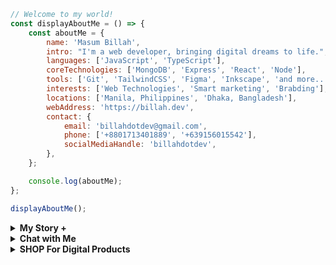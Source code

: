                                                
```javascript                                                                                                          
// Welcome to my world!                                                          
const displayAboutMe = () => {
    const aboutMe = {
        name: 'Masum Billah',
        intro: "I'm a web developer, bringing digital dreams to life.",
        languages: ['JavaScript', 'TypeScript'],
        coreTechnologies: ['MongoDB', 'Express', 'React', 'Node'],
        tools: ['Git', 'TailwindCSS', 'Figma', 'Inkscape', 'and more...'],
        interests: ['Web Technologies', 'Smart marketing', 'Brabding'],
        locations: ['Manila, Philippines', 'Dhaka, Bangladesh'],
        webAddress: 'https://billah.dev',
        contact: {
            email: 'billahdotdev@gmail.com',
            phone: ['+8801713401889', '+639156015542'],
            socialMediaHandle: 'billahdotdev',
        },
    };

    console.log(aboutMe);
};

displayAboutMe(); 

```

<details> 
<summary><strong>My Story &#43;</strong></summary>                                      
  
<pre>
🙂 My Story:      
I am passionate about JavaScript and web technologies. Before the pandemic, I was just a struggling entrepreneur in the clothing industry.
'DhakaTeez' is a company where I hustled as a rainmaker. My business had its ups and downs, which were stressful, but I was learning 
 something new every day. During the pandemic, I decided to bring my passion into the business. Nowadays, two roles in my real-life game 
 are: Rainmaking for 'DhakaTeez' and 'Web Development Service'.  

👩‍💻 I Speak:
English, Bangla(Native), Taglish, and of course JavaScript!           

🎓 Certification:
I'm a Bangladesh University of Engineering and Technology (BUET) certified full-stack web developer   
on a journey of modern web mastery at the University of Helsinki.    
</pre>
</details>    


<details> 
<summary><strong>Chat with Me</strong></summary>         
 
<pre> 
There are times when you need someone to listen or give some advice. Book a slot to chat - anything from personal to career, 
Web Development, Graphic design, Digital Marketing, T-Shirt Business, and Mental Health.

The slots for June'25 and July'25 are fully booked. Availability for August will be announced in July'25 on my x account.   
<br />
For T-shirt Business inquiries, please fill out the <a href="https://docs.google.com/forms/d/e/1FAIpQLSef8mJz6FOO0TR3hb0upJO89fZXlB3xTG6W1qxsRAFUNTM74A/viewform?embedded=true" width="640" height="1442" frameborder="0" marginheight="0" marginwidth="0">Google Form</a> to receive a quick response. Thank you!
</pre>
</details>   
<details>
<summary><strong>SHOP For Digital Products</strong></summary>
 
# <img src="https://scontent.fdac2-1.fna.fbcdn.net/v/t39.30808-6/465125047_895983512627469_4433322105522532923_n.png?stp=dst-png_s960x960&_nc_cat=111&ccb=1-7&_nc_sid=cc71e4&_nc_eui2=AeF9ZRbetpz-K_ZL_2KNcQkff4s2cX0x1PJ_izZxfTHU8pmMml9UIvhp7JKaUMZi-B3nhqngqHj93iMI1M7IGpZa&_nc_ohc=PDM5npNkkqwQ7kNvgF7hGlQ&_nc_zt=23&_nc_ht=scontent.fdac2-1.fna&_nc_gid=ATEcSAE-G51NdEHYaPUSrni&oh=00_AYCCYBHmr0NB9fThJRx-cqf-_vqfTXJr2RUlcC6JyEbM4g&oe=676F79EB" alt="Garmetik Banner" style="width:100%;">
**Welcome to [GARMENTIK - Trendy & Affordable Clothing | Made in Bangladesh.](https://garmentik.com)** 


We offer trendy, affordable, and sustainable clothing crafted with 100% organic cotton and premium materials. Our collection features graphic t-shirts, printed t-shirts, and polo shirts designed for modern, fashion-conscious individuals. Shop exclusively online for stylish apparel proudly made in Bangladesh. Select your preferred T-shirt from the options below.

---
<div style="border: 1px solid #ddd; border-radius: 12px; padding: 16px; margin-bottom: 16px; box-shadow: 0 4px 6px rgba(0, 0, 0, 0.1); text-align: center; display: flex; flex-direction: column; justify-content: center; align-items: center; height: 300px;">
  <h3 style="font-size: 1.5rem; margin-top: 0;">Classic T-Shirt</h3>
  
  <!-- WhatsApp Logo and Website Link -->
  <div style="display: flex; justify-content: center; align-items: center; gap: 16px;">
    <!-- WhatsApp Logo -->
    <a href="#" style="text-decoration: none;">
      <img src="https://upload.wikimedia.org/wikipedia/commons/6/6b/WhatsApp.svg" alt="WhatsApp Logo" 
           style="width: 48px; height: 48px; cursor: pointer;">
    </a>
    <!-- Website Link -->
    <a href="https://garmntk.com" style="color: teal; text-decoration: none; font-weight: bold; font-size: 1rem;">
      Garmentik.com
    </a>
  </div>
</div>
  

---

### Cozy Digital
<div style="border: 1px solid #ddd; border-radius: 8px; padding: 16px; margin-bottom: 16px;">
  <img src="https://via.placeholder.com/600x600" alt="Cozy Hoodie" style="width:100%; border-radius: 8px;">
  <h3 style="margin-top: 10px;">Cozy Hoodie</h3>
  <p><strong>Price:</strong> $30</p>
  <p>Perfect for chilly days. Stay warm and stylish!</p>
  <a href="https://wa.me/+8801713401889?text=Hi%20there!%20I'm%20interested%20in%20your%20Cozy%20Hoodie" style="text-decoration:none;">
    <img src="https://img.shields.io/badge/Chat%20on-WhatsApp-brightgreen?style=for-the-badge&logo=whatsapp" alt="WhatsApp Button">
  </a>
</div>
---
